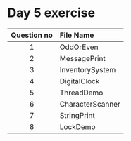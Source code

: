 # Day 5 exercise

| Question no | File Name        |
| :---------: | :--------------- |
|      1      | OddOrEven        |
|      2      | MessagePrint     |
|      3      | InventorySystem  |
|      4      | DigitalClock     |
|      5      | ThreadDemo       |
|      6      | CharacterScanner |
|      7      | StringPrint      |
|      8      | LockDemo         |
